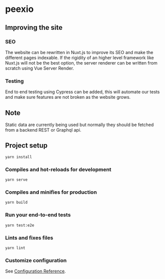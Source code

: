 # peexio

## Improving the site

### SEO
The website can be rewritten in Nuxt.js to improve its SEO and make the different pages indexable. If the rigidity of an higher level framework like Nuxt.js will not be the best option, the server renderer can be written from scratch using Vue Server Render.

### Testing
End to end testing using Cypress can be added, this will automate our tests and make sure features are not broken as the website grows.

## Note
Static data are currently being used but normally they should be fetched from a backend REST or Graphql api.


## Project setup
```
yarn install
```

### Compiles and hot-reloads for development
```
yarn serve
```

### Compiles and minifies for production
```
yarn build
```

### Run your end-to-end tests
```
yarn test:e2e
```

### Lints and fixes files
```
yarn lint
```

### Customize configuration
See [Configuration Reference](https://cli.vuejs.org/config/).
